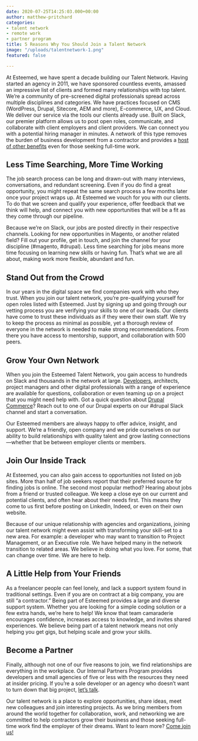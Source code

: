 ```yaml
---
date: 2020-07-25T14:25:03.000+00:00
author: matthew-pritchard
categories:
- talent network
- remote work
- partner program
title: 5 Reasons Why You Should Join a Talent Network
image: "/uploads/talentnetwork-1.png"
featured: false

---
```

At Esteemed, we have spent a decade building our Talent Network. Having started an agency in 2011, we have sponsored countless events, amassed an impressive list of clients and formed many relationships with top talent. We’re a community of pre-screened digital professionals spread across multiple disciplines and categories. We have practices focused on CMS (WordPress, Drupal, Sitecore, AEM and more), E-commerce, UX, and Cloud. We deliver our service via the tools our clients already use. Built on Slack, our premier platform allows us to post open roles, communicate, and collaborate with client employers and client providers. We can connect you with a potential hiring manager in minutes. A network of this type removes the burden of business development from a contractor and provides a [host of other benefits](https://esteemed.io/blog/2020/08/03/should-i-consider-contract-staffing/ "Learn more about the benefits of the contract workforce.") even for those seeking full-time work.

## **Less Time Searching, More Time Working**

The job search process can be long and drawn-out with many interviews, conversations, and redundant screening. Even if you do find a great opportunity, you might repeat the same search process a few months later once your project wraps up. At Esteemed we vouch for you with our clients. To do that we screen and qualify your experience, offer feedback that we think will help, and connect you with new opportunities that will be a fit as they come through our pipeline.

Because we’re on Slack, our jobs are posted directly in their respective channels. Looking for new opportunities in Magento, or another related field? Fill out your profile, get in touch, and join the channel for your discipline (#magento, #drupal). Less time searching for jobs means more time focusing on learning new skills or having fun. That’s what we are all about, making work more flexible, abundant and fun.

## **Stand Out from the Crowd**

In our years in the digital space we find companies work with who they trust. When you join our talent network, you’re pre-qualifying yourself for open roles listed with Esteemed. Just by signing up and going through our vetting process you are verifying your skills to one of our leads. Our clients have come to trust these individuals as if they were their own staff. We try to keep the process as minimal as possible, yet a thorough review of everyone in the network is needed to make strong recommendations. From there you have access to mentorship, support, and collaboration with 500 peers.

## **Grow Your Own Network**

When you join the Esteemed Talent Network, you gain access to hundreds on Slack and thousands in the network at large. [Developers](https://esteemed.io/blog/2020/08/04/5-tips-to-find-a-web-developer-for-your-business/ "Learn how to hire a web developer."), architects, project managers and other digital professionals with a range of experience are available for questions, collaboration or even teaming up on a project that you might need help with. Got a quick question about [Drupal Commerce](https://app.drupalcontractors.com/blogs/come-commerce-drupal-way)? Reach out to one of our Drupal experts on our #drupal Slack channel and start a conversation.

Our Esteemed members are always happy to offer advice, insight, and support. We’re a friendly, open company and we pride ourselves on our ability to build relationships with quality talent and grow lasting connections—whether that be between employer clients or members.

## **Join Our Inside Track**

At Esteemed, you can also gain access to opportunities not listed on job sites. More than half of job seekers report that their preferred source for finding jobs is online. The second most popular method? Hearing about jobs from a friend or trusted colleague. We keep a close eye on our current and potential clients, and often hear about their needs first. This means they come to us first before posting on LinkedIn, Indeed, or even on their own website.

Because of our unique relationship with agencies and organizations, joining our talent network might even assist with transforming your skill-set to a new area. For example: a developer who may want to transition to Project Management, or an Executive role. We have helped many in the network transition to related areas. We believe in doing what you love. For some, that can change over time. We are here to help.

## **A Little Help from Your Friends**

As a freelancer people can feel lonely, and lack a support system found in traditional settings. Even if you are on contract at a big company, you are still “a contractor.” Being part of Esteemed provides a large and diverse support system. Whether you are looking for a simple coding solution or a few extra hands, we’re here to help! We know that team camaraderie encourages confidence, increases access to knowledge, and invites shared experiences. We believe being part of a talent network means not only helping you get gigs, but helping scale and grow your skills.

## **Become a Partner**

Finally, although not one of our five reasons to join, we find relationships are everything in the workplace. Our Internal Partners Program provides developers and small agencies of five or less with the resources they need at insider pricing. If you’re a sole developer or an agency who doesn’t want to turn down that big project, [let’s talk](https://esteemed.io/partners/partner-registration/).

Our talent network is a place to explore opportunities, share ideas, meet new colleagues and join interesting projects. As we bring members from around the world together for collaboration, work, and networking we are committed to help contractors grow their business and those seeking full-time work find the employer of their dreams. Want to learn more? [Come join us!](https://esteemed.io/company/)